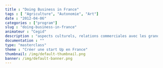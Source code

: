 ```yaml
---
title : "Doing Business in France"
tags : [ "Agriculture", "Autonomie", "Art"]
date : "2012-04-06"
categories : ["program"]
slug : "doing-business-in-france"
animateur : "Cegid"
description : "aspects culturels, relations commerciales avec les grands groupes…"
documentation : ""
type: "masterclass"
theme : "Créer une start Up en France"
thumbnail: /img/default-thumbnail.png
banner: /img/default-banner.png
---
```

